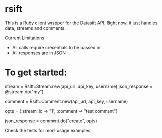 # rsift

This is a Ruby client wrapper for the Datasift API. Right now, it just handles data, streams and comments.

Current Limitations

* All calls require credentials to be passed in
* All responses are in JSON

# To get started:

stream = Rsift::Stream.new(api_url, api_key, username)
json_response = @stream.do("my")

comment = Rsift::Comment.new(api_url, api_key, username)

opts = {:stream_id => "1", :comment => "test comment"}

json_response = comment.do("create", opts)

Check the tests for more usage examples.